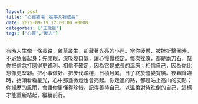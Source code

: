 ```yaml
---
layout: post
title: "心靈雞湯：在平凡裡成長"
date: 2025-09-19 12:00:00 +0000
categories: ["正能量"]
tags: ["心靈","勵志"]
---
```


有時人生像一條長路，雜草叢生，卻藏著光亮的小徑。當你疲憊、被挫折擊倒時，不必急著起身；先閉眼，深吸幾口氣，讓心慢慢穩定。每次挫敗，都是磨刀石，幫你把信念打磨得更鋒利。相信不確定，因為它是成長的溫床；相信自己，因為你比想像更堅韌。把小事做好、把步伐踏穩，日積月累，日子終於會變寬廣。夜幕降臨時，抬頭看看星光，心中那盞微燈也會亮起。你走過的路，都是站上高山的支點；你經歷的風雨，會讓你更懂得珍惜。記得善待自己，以溫柔對待跌倒的自己，這樣才能重新站起，繼續前行。